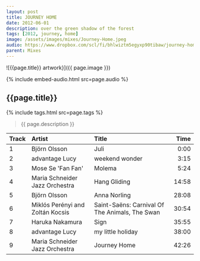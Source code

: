 ```yaml
---
layout: post
title: JOURNEY HOME
date: 2012-06-01
description: over the green shadow of the forest
tags: [2012, journey, home]
image: /assets/images/mixes/Journey-Home.jpeg
audio: https://www.dropbox.com/scl/fi/bhlwiztm5egyxp90tibaw/journey-home.mp3?rlkey=izhf4109823ij2epo1nehvib4&raw=1
parent: Mixes
---
```


![{{page.title}} artwork}]({{ page.image }})

{% include embed-audio.html src=page.audio %}

## {{page.title}}
{% include tags.html src=page.tags %}
>{{ page.description }}

| Track | Artist                            | Title                                               |   Time |
|:------|:----------------------------------|:----------------------------------------------------|-------:|
| 1     | Björn Olsson                      | Juli                                                |   0:00 |
| 2     | advantage Lucy                    | weekend wonder                                      |   3:15 |
| 3     | Mose Se 'Fan Fan'                 | Molema                                              |   5:24 |
| 4     | Maria Schneider Jazz Orchestra    | Hang Gliding                                        |  14:58 |
| 5     | Björn Olsson                      | Anna Norling                                        |  28:08 |
| 6     | Miklós Perényi and Zoltán Kocsis  | Saint-Saëns: Carnival Of The Animals, The Swan      |  30:54 |
| 7     | Haruka Nakamura                   | Sign                                                |  35:55 |
| 8     | advantage Lucy                    | my little holiday                                   |  38:00 |
| 9     | Maria Schneider Jazz Orchestra    | Journey Home                                        |  42:26 |